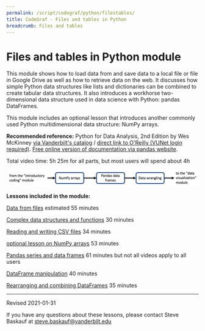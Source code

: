 ```yaml
---
permalink: /script/codegraf/python/filestables/
title: CodeGraf - Files and tables in Python
breadcrumb: Files and tables
---
```


# Files and tables in Python module

This module shows how to load data from and save data to a local file or file in Google Drive as well as how to retrieve data on the web. It discusses how simple Python data structures like lists and dictionaries can be combined to create tabular data structures. It also introduces a workhorse two-dimensional data structure used in data science with Python: pandas DataFrames. 

This module includes an optional lesson that introduces another commonly used Python multidimensional data structure: NumPy arrays.

**Recommended reference:** Python for Data Analysis, 2nd Edition by Wes McKinney [via Vanderbilt's catalog](https://catalog.library.vanderbilt.edu/permalink/01VAN_INST/6ll2l/alma991043601866403276) / [direct link to O'Reilly (VUNet login required)](https://learning.oreilly.com/library/view/python-for-data/9781491957653/). [Free online version of documentation via pandas website](https://pandas.pydata.org/).

Total video time: 5h 25m for all parts, but most users will spend about 4h

![Two-dimensional data structures diagram](../../2-d-data-structures-diagram.png)

**Lessons included in the module:**

[Data from files](../../020) estimated 55 minutes

[Complex data structures and functions](../../021) 30 minutes

[Reading and writing CSV files](../../022) 34 minutes

[optional lesson on NumPy arrays](../../007) 53 minutes

[Pandas series and data frames](../../008) 61 minutes but not all videos apply to all users

[DataFrame manipulation](../../009a) 40 minutes

[Rearranging and combining DataFrames](../../009b) 35 minutes

----

Revised 2021-01-31

If you have any questions about these lessons, please contact Steve Baskauf at [steve.baskauf@vanderbilt.edu](mailto:steve.baskauf@vanderbilt.edu)
